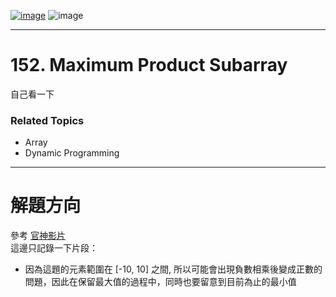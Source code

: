[![image](https://img.shields.io/badge/Leetcode-Link-blue?logo=leetcode)](https://leetcode.com/problems/maximum-product-subarray/description/)
![image](https://img.shields.io/badge/Difficulty-Medium-yellow)

---

# 152. Maximum Product Subarray

自己看一下

### Related Topics

- Array
- Dynamic Programming
  
---

# 解題方向

參考 [官神影片](https://www.youtube.com/watch?v=LQuZkqx16PU)  
這邊只記錄一下片段：
- 因為這題的元素範圍在 [-10, 10] 之間, 所以可能會出現負數相乘後變成正數的問題，因此在保留最大值的過程中，同時也要留意到目前為止的最小值